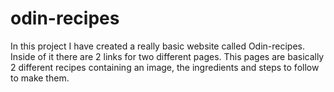 # odin-recipes
In this project I have created a really basic website called Odin-recipes. 
Inside of it there are 2 links for two different pages.
This pages are basically 2 different recipes containing an image, the ingredients and steps to follow to make them.

